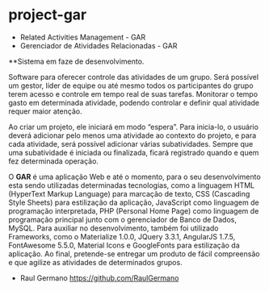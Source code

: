 # project-gar
- Related Activities Management - GAR
- Gerenciador de Atividades Relacionadas - GAR

**Sistema em faze de desenvolvimento.

Software para oferecer controle das atividades de um grupo. Será possível um gestor, líder de equipe ou até mesmo todos os participantes do grupo terem acesso e controle em tempo real de suas tarefas. Monitorar o tempo gasto em determinada atividade, podendo controlar e definir qual atividade requer maior atenção.  

Ao criar um projeto, ele iniciará em modo “espera”. Para inicia-lo, o usuário deverá adicionar pelo menos uma atividade ao contexto do projeto, e para cada atividade, será possível adicionar várias subatividades. Sempre que uma subatividade é iniciada ou finalizada, ficará registrado quando e quem fez determinada operação.

O **GAR** é uma aplicação Web e até o momento, para o seu desenvolvimento esta sendo utilizadas determinadas tecnologias, como a linguagem HTML (HyperText Markup Language) para marcação de texto, CSS (Cascading Style Sheets) para estilização da aplicação, JavaScript como linguagem de programação interpretada, PHP (Personal Home Page) como linguagem de programação principal junto com o gerenciador de Banco de Dados, MySQL. Para auxiliar no desenvolvimento, também foi utilizado Frameworks, como o Materialize 1.0.0, JQuery 3.3.1, AngularJS 1.7.5, FontAwesome 5.5.0, Material Icons e GoogleFonts para estilização da aplicação. Ao final, pretende-se entregar um produto de fácil compreensão e que agilize as atividades de determinados grupos.




- Raul Germano
https://github.com/RaulGermano
